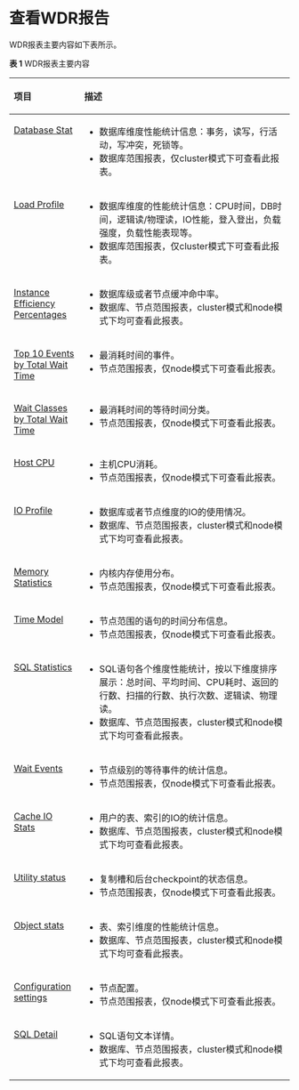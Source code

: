 # 查看WDR报告<a name="ZH-CN_TOPIC_0000001215195224"></a>

WDR报表主要内容如下表所示。

**表 1**  WDR报表主要内容

<a name="table393925013136"></a>
<table><thead align="left"><tr id="row993915015139"><th class="cellrowborder" valign="top" width="25.130000000000003%" id="mcps1.2.3.1.1"><p id="p95769156115"><a name="p95769156115"></a><a name="p95769156115"></a>项目</p>
</th>
<th class="cellrowborder" valign="top" width="74.87%" id="mcps1.2.3.1.2"><p id="p11576141512113"><a name="p11576141512113"></a><a name="p11576141512113"></a>描述</p>
</th>
</tr>
</thead>
<tbody><tr id="row493910504134"><td class="cellrowborder" valign="top" width="25.130000000000003%" headers="mcps1.2.3.1.1 "><p id="p135718501312"><a name="p135718501312"></a><a name="p135718501312"></a><a href="Database-Stat.md">Database Stat</a></p>
</td>
<td class="cellrowborder" valign="top" width="74.87%" headers="mcps1.2.3.1.2 "><a name="ul1390984091817"></a><a name="ul1390984091817"></a><ul id="ul1390984091817"><li>数据库维度性能统计信息：事务，读写，行活动，写冲突，死锁等。</li><li>数据库范围报表，仅cluster模式下可查看此报表。</li></ul>
</td>
</tr>
<tr id="row2093975011311"><td class="cellrowborder" valign="top" width="25.130000000000003%" headers="mcps1.2.3.1.1 "><p id="p135731021"><a name="p135731021"></a><a name="p135731021"></a><a href="Load-Profile.md">Load Profile</a></p>
</td>
<td class="cellrowborder" valign="top" width="74.87%" headers="mcps1.2.3.1.2 "><a name="ul18207141181919"></a><a name="ul18207141181919"></a><ul id="ul18207141181919"><li>数据库维度的性能统计信息：CPU时间，DB时间，逻辑读/物理读，IO性能，登入登出，负载强度，负载性能表现等。</li><li>数据库范围报表，仅cluster模式下可查看此报表。</li></ul>
</td>
</tr>
<tr id="row14939450101319"><td class="cellrowborder" valign="top" width="25.130000000000003%" headers="mcps1.2.3.1.1 "><p id="p13524917629"><a name="p13524917629"></a><a name="p13524917629"></a><a href="Instance-Efficiency-Percentages.md">Instance Efficiency Percentages</a></p>
</td>
<td class="cellrowborder" valign="top" width="74.87%" headers="mcps1.2.3.1.2 "><a name="ul16824181471911"></a><a name="ul16824181471911"></a><ul id="ul16824181471911"><li>数据库级或者节点缓冲命中率。</li><li>数据库、节点范围报表，cluster模式和node模式下均可查看此报表。</li></ul>
</td>
</tr>
<tr id="row7187450143319"><td class="cellrowborder" valign="top" width="25.130000000000003%" headers="mcps1.2.3.1.1 "><p id="p177481629821"><a name="p177481629821"></a><a name="p177481629821"></a><a href="Top-10-Events-by-Total-Wait-Time.md">Top 10 Events by Total Wait Time</a></p>
</td>
<td class="cellrowborder" valign="top" width="74.87%" headers="mcps1.2.3.1.2 "><a name="ul12361168192018"></a><a name="ul12361168192018"></a><ul id="ul12361168192018"><li>最消耗时间的事件。</li><li>节点范围报表，仅node模式下可查看此报表。</li></ul>
</td>
</tr>
<tr id="row8940250181315"><td class="cellrowborder" valign="top" width="25.130000000000003%" headers="mcps1.2.3.1.1 "><p id="p898917481218"><a name="p898917481218"></a><a name="p898917481218"></a><a href="Wait-Classes-by-Total-Wait-Time.md">Wait Classes by Total Wait Time</a></p>
</td>
<td class="cellrowborder" valign="top" width="74.87%" headers="mcps1.2.3.1.2 "><a name="ul9162210192018"></a><a name="ul9162210192018"></a><ul id="ul9162210192018"><li>最消耗时间的等待时间分类。</li><li>节点范围报表，仅node模式下可查看此报表。</li></ul>
</td>
</tr>
<tr id="row159402050151318"><td class="cellrowborder" valign="top" width="25.130000000000003%" headers="mcps1.2.3.1.1 "><p id="p6930825312"><a name="p6930825312"></a><a name="p6930825312"></a><a href="Host-CPU.md">Host CPU</a></p>
</td>
<td class="cellrowborder" valign="top" width="74.87%" headers="mcps1.2.3.1.2 "><a name="ul6732512112017"></a><a name="ul6732512112017"></a><ul id="ul6732512112017"><li>主机CPU消耗。</li><li>节点范围报表，仅node模式下可查看此报表。</li></ul>
</td>
</tr>
<tr id="row17551185391511"><td class="cellrowborder" valign="top" width="25.130000000000003%" headers="mcps1.2.3.1.1 "><p id="p1315310231485"><a name="p1315310231485"></a><a name="p1315310231485"></a><a href="IO-Profile.md">IO Profile</a></p>
</td>
<td class="cellrowborder" valign="top" width="74.87%" headers="mcps1.2.3.1.2 "><a name="ul101821751121920"></a><a name="ul101821751121920"></a><ul id="ul101821751121920"><li>数据库或者节点维度的IO的使用情况。</li><li>数据库、节点范围报表，cluster模式和node模式下均可查看此报表。</li></ul>
</td>
</tr>
<tr id="row1212013312166"><td class="cellrowborder" valign="top" width="25.130000000000003%" headers="mcps1.2.3.1.1 "><p id="p7991716336"><a name="p7991716336"></a><a name="p7991716336"></a><a href="Memory-Statistics.md">Memory Statistics</a></p>
</td>
<td class="cellrowborder" valign="top" width="74.87%" headers="mcps1.2.3.1.2 "><a name="ul4459131414205"></a><a name="ul4459131414205"></a><ul id="ul4459131414205"><li>内核内存使用分布。</li><li>节点范围报表，仅node模式下可查看此报表。</li></ul>
</td>
</tr>
<tr id="row1213317120167"><td class="cellrowborder" valign="top" width="25.130000000000003%" headers="mcps1.2.3.1.1 "><p id="p1316142615558"><a name="p1316142615558"></a><a name="p1316142615558"></a><a href="Time-Model.md">Time Model</a></p>
</td>
<td class="cellrowborder" valign="top" width="74.87%" headers="mcps1.2.3.1.2 "><a name="ul16141716192014"></a><a name="ul16141716192014"></a><ul id="ul16141716192014"><li>节点范围的语句的时间分布信息。</li><li>节点范围报表，仅node模式下可查看此报表。</li></ul>
</td>
</tr>
<tr id="row849110591151"><td class="cellrowborder" valign="top" width="25.130000000000003%" headers="mcps1.2.3.1.1 "><p id="p148180593320"><a name="p148180593320"></a><a name="p148180593320"></a><a href="SQL-Statistics.md">SQL Statistics</a></p>
</td>
<td class="cellrowborder" valign="top" width="74.87%" headers="mcps1.2.3.1.2 "><a name="ul275315279205"></a><a name="ul275315279205"></a><ul id="ul275315279205"><li>SQL语句各个维度性能统计，按以下维度排序展示：总时间、平均时间、CPU耗时、返回的行数、扫描的行数、执行次数、逻辑读、物理读。</li><li>数据库、节点范围报表，cluster模式和node模式下均可查看此报表。</li></ul>
</td>
</tr>
<tr id="row25971658162"><td class="cellrowborder" valign="top" width="25.130000000000003%" headers="mcps1.2.3.1.1 "><p id="p469710321319"><a name="p469710321319"></a><a name="p469710321319"></a><a href="Wait-Events.md">Wait Events</a></p>
</td>
<td class="cellrowborder" valign="top" width="74.87%" headers="mcps1.2.3.1.2 "><a name="ul16467171762013"></a><a name="ul16467171762013"></a><ul id="ul16467171762013"><li>节点级别的等待事件的统计信息。</li><li>节点范围报表，仅node模式下可查看此报表。</li></ul>
</td>
</tr>
<tr id="row84391355171517"><td class="cellrowborder" valign="top" width="25.130000000000003%" headers="mcps1.2.3.1.1 "><p id="p4217934665"><a name="p4217934665"></a><a name="p4217934665"></a><a href="Cache-IO-Stats.md">Cache IO Stats</a></p>
</td>
<td class="cellrowborder" valign="top" width="74.87%" headers="mcps1.2.3.1.2 "><a name="ul1952991992018"></a><a name="ul1952991992018"></a><ul id="ul1952991992018"><li>用户的表、索引的IO的统计信息。</li><li>数据库、节点范围报表，cluster模式和node模式下均可查看此报表。</li></ul>
</td>
</tr>
<tr id="row206181557111517"><td class="cellrowborder" valign="top" width="25.130000000000003%" headers="mcps1.2.3.1.1 "><p id="p136841836962"><a name="p136841836962"></a><a name="p136841836962"></a><a href="Utility-status.md">Utility status</a></p>
</td>
<td class="cellrowborder" valign="top" width="74.87%" headers="mcps1.2.3.1.2 "><a name="ul08921320182014"></a><a name="ul08921320182014"></a><ul id="ul08921320182014"><li>复制槽和后台checkpoint的状态信息。</li><li>节点范围报表，仅node模式下可查看此报表。</li></ul>
</td>
</tr>
<tr id="row156411451131512"><td class="cellrowborder" valign="top" width="25.130000000000003%" headers="mcps1.2.3.1.1 "><p id="p12651331239"><a name="p12651331239"></a><a name="p12651331239"></a><a href="Object-stats.md">Object stats</a></p>
</td>
<td class="cellrowborder" valign="top" width="74.87%" headers="mcps1.2.3.1.2 "><a name="ul8257222112020"></a><a name="ul8257222112020"></a><ul id="ul8257222112020"><li>表、索引维度的性能统计信息。</li><li>数据库、节点范围报表，cluster模式和node模式下均可查看此报表。</li></ul>
</td>
</tr>
<tr id="row8845174912158"><td class="cellrowborder" valign="top" width="25.130000000000003%" headers="mcps1.2.3.1.1 "><p id="p14537204613311"><a name="p14537204613311"></a><a name="p14537204613311"></a><a href="Configuration-settings.md">Configuration settings</a></p>
</td>
<td class="cellrowborder" valign="top" width="74.87%" headers="mcps1.2.3.1.2 "><a name="ul168342610201"></a><a name="ul168342610201"></a><ul id="ul168342610201"><li>节点配置。</li><li>节点范围报表，仅node模式下可查看此报表。</li></ul>
</td>
</tr>
<tr id="row4940165081318"><td class="cellrowborder" valign="top" width="25.130000000000003%" headers="mcps1.2.3.1.1 "><p id="p15283141442"><a name="p15283141442"></a><a name="p15283141442"></a><a href="SQL-Detail.md">SQL Detail</a></p>
</td>
<td class="cellrowborder" valign="top" width="74.87%" headers="mcps1.2.3.1.2 "><a name="ul0524829142012"></a><a name="ul0524829142012"></a><ul id="ul0524829142012"><li>SQL语句文本详情。</li><li>数据库、节点范围报表，cluster模式和node模式下均可查看此报表。</li></ul>
</td>
</tr>
</tbody>
</table>
